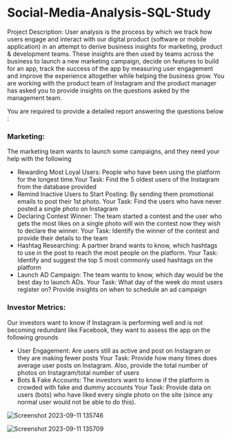 # Social-Media-Analysis-SQL-Study
Project Description: User analysis is the process by which we track how users engage and interact with our digital product (software or mobile application) in an attempt to derive business insights for marketing, product & development teams. These insights are then used by teams across the business to launch a new marketing campaign, decide on features to build for an app, track the success of the app by measuring user engagement and improve the experience altogether while helping the business grow. You are working with the product team of Instagram and the product manager has asked you to provide insights on the questions asked by the management team.

You are required to provide a detailed report answering the questions below :
### Marketing: 
The marketing team wants to launch some campaigns, and they need your help with the following

- Rewarding Most Loyal Users: People who have been using the platform for the longest time.Your Task: Find the 5 oldest users of the Instagram from the database provided
- Remind Inactive Users to Start Posting: By sending them promotional emails to post their 1st photo. Your Task: Find the users who have never posted a single photo on Instagram
- Declaring Contest Winner: The team started a contest and the user who gets the most likes on a single photo will win the contest now they wish to declare the winner. Your Task: Identify the winner of the contest and provide their details to the team
- Hashtag Researching: A partner brand wants to know, which hashtags to use in the post to reach the most people on the platform. Your Task: Identify and suggest the top 5 most commonly used hashtags on the platform
- Launch AD Campaign: The team wants to know, which day would be the best day to launch ADs. Your Task: What day of the week do most users register on? Provide insights on when to schedule an ad campaign

### Investor Metrics: 
Our investors want to know if Instagram is performing well and is not becoming redundant like Facebook, they want to assess the app on the following grounds

- User Engagement: Are users still as active and post on Instagram or they are making fewer posts Your Task: Provide how many times does average user posts on Instagram. Also, provide the total number of photos on Instagram/total number of users
- Bots & Fake Accounts: The investors want to know if the platform is crowded with fake and dummy accounts Your Task: Provide data on users (bots) who have liked every single photo on the site (since any normal user would not be able to do this).<br>


![Screenshot 2023-09-11 135746](https://github.com/salonimeshram13/Social-Media-Analysis-SQL-Study/assets/136232688/79cff476-ece4-4884-8dbe-079a1c7245f7)

![Screenshot 2023-09-11 135709](https://github.com/salonimeshram13/Social-Media-Analysis-SQL-Study/assets/136232688/83a989bd-01fa-4bee-a794-5a5c028c2576)

















